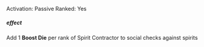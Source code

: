 Activation: Passive
Ranked: Yes
##### effect
Add 1 **Boost Die** per rank of Spirit Contractor to social checks against spirits